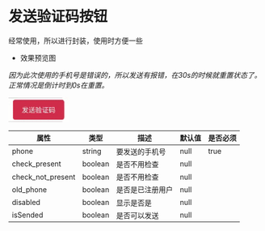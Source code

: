 # 发送验证码按钮 
经常使用，所以进行封装，使用时方便一些


* 效果预览图

_因为此次使用的手机号是错误的，所以发送有报错，在30s的时候就重置状态了。正常情况是倒计时到0s在重置。_

![效果预览](https://raw.githubusercontent.com/a805883237/react-native-components/master/impress_img/smsbutton.gif)


| 属性 | 类型 | 描述 | 默认值 | 是否必须 |
| ---------- | ---------- | ---------- | ---------- | ---------- |
| phone | string | 要发送的手机号 | null | true |
| check_present | boolean | 是否不用检查 | null |
| check_not_present | boolean | 是否不用检查 | null |
| old_phone | boolean | 是否是已注册用户 | null |
| disabled | boolean | 显示是否是 | null |
| isSended | boolean | 是否可以发送 | null |
